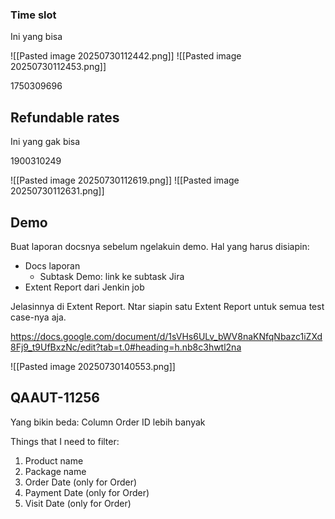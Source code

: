 ### Time slot
Ini yang bisa

![[Pasted image 20250730112442.png]]
![[Pasted image 20250730112453.png]]

1750309696
## Refundable rates
Ini yang gak bisa

1900310249

![[Pasted image 20250730112619.png]]
![[Pasted image 20250730112631.png]]
## Demo
Buat laporan docsnya sebelum ngelakuin demo.
Hal yang harus disiapin:
- Docs laporan
	- Subtask Demo: link ke subtask Jira
- Extent Report dari Jenkin job

Jelasinnya di Extent Report. Ntar siapin satu Extent Report untuk semua test case-nya aja.

https://docs.google.com/document/d/1sVHs6ULv_bWV8naKNfqNbazc1iZXd8Fj9_t9UfBxzNc/edit?tab=t.0#heading=h.nb8c3hwtl2na

![[Pasted image 20250730140553.png]]

## QAAUT-11256
Yang bikin beda: Column Order ID lebih banyak

Things that I need to filter:
1. Product name
2. Package name
3. Order Date (only for Order)
4. Payment Date (only for Order)
5. Visit Date (only for Order)